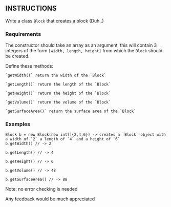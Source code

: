 ## INSTRUCTIONS

Write a class `Block` that creates a block (Duh..)

### Requirements
The constructor should take an array as an argument, this will contain 3 integers of the form `[width, length, height]` from which the `Block` should be created.

Define these methods:
```
`getWidth()` return the width of the `Block`

`getLength()` return the length of the `Block`

`getHeight()` return the height of the `Block`

`getVolume()` return the volume of the `Block`

`getSurfaceArea()` return the surface area of the `Block`
```
### Examples
```
Block b = new Block(new int[]{2,4,6}) -> creates a `Block` object with a width of `2` a length of `4` and a height of `6`
b.getWidth() // -> 2

b.getLength() // -> 4
    
b.getHeight() // -> 6
    
b.getVolume() // -> 48
    
b.getSurfaceArea() // -> 88
```
Note: no error checking is needed

Any feedback would be much appreciated